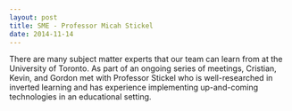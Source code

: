 ```yaml
---
layout: post
title: SME - Professor Micah Stickel
date: 2014-11-14
---
```


There are many subject matter experts that our team can learn from at the University of Toronto. As part of an ongoing series of meetings, Cristian, Kevin, and Gordon met with Professor Stickel who is well-researched in inverted learning and has experience implementing up-and-coming technologies in an educational setting.